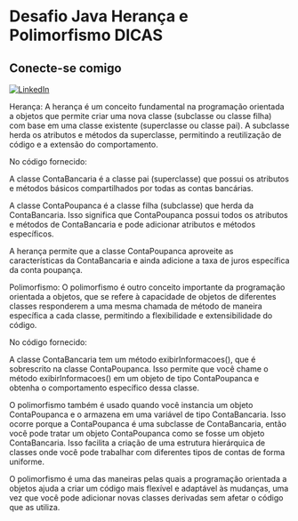 # Desafio Java Herança e Polimorfismo DICAS

## Conecte-se comigo
[![LinkedIn](https://img.shields.io/badge/LinkedIn-000?style=for-the-badge&logo=linkedin&logoColor=0E76A8)](https://www.linkedin.com/in/ivã-puntel-76a623288/)

Herança:
A herança é um conceito fundamental na programação orientada a objetos que permite criar uma nova classe (subclasse ou classe filha) com base em uma classe existente (superclasse ou classe pai). A subclasse herda os atributos e métodos da superclasse, permitindo a reutilização de código e a extensão do comportamento.

No código fornecido:

A classe ContaBancaria é a classe pai (superclasse) que possui os atributos e métodos básicos compartilhados por todas as contas bancárias.

A classe ContaPoupanca é a classe filha (subclasse) que herda da ContaBancaria. Isso significa que ContaPoupanca possui todos os atributos e métodos de ContaBancaria e pode adicionar atributos e métodos específicos.

A herança permite que a classe ContaPoupanca aproveite as características da ContaBancaria e ainda adicione a taxa de juros específica da conta poupança.

Polimorfismo:
O polimorfismo é outro conceito importante da programação orientada a objetos, que se refere à capacidade de objetos de diferentes classes responderem a uma mesma chamada de método de maneira específica a cada classe, permitindo a flexibilidade e extensibilidade do código.

No código fornecido:

A classe ContaBancaria tem um método exibirInformacoes(), que é sobrescrito na classe ContaPoupanca. Isso permite que você chame o método exibirInformacoes() em um objeto de tipo ContaPoupanca e obtenha o comportamento específico dessa classe.

O polimorfismo também é usado quando você instancia um objeto ContaPoupanca e o armazena em uma variável de tipo ContaBancaria. Isso ocorre porque a ContaPoupanca é uma subclasse de ContaBancaria, então você pode tratar um objeto ContaPoupanca como se fosse um objeto ContaBancaria. Isso facilita a criação de uma estrutura hierárquica de classes onde você pode trabalhar com diferentes tipos de contas de forma uniforme.

O polimorfismo é uma das maneiras pelas quais a programação orientada a objetos ajuda a criar um código mais flexível e adaptável às mudanças, uma vez que você pode adicionar novas classes derivadas sem afetar o código que as utiliza.